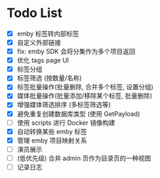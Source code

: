 # Todo List

- [x] emby 标签转内部标签
- [x] 自定义外部链接
- [x] fix: emby SDK 会将分集作为多个项目返回
- [x] 优化 tags page UI
- [x] 标签分组
- [x] 标签筛选 (按数量/名称)
- [x] 标签批量操作(批量删除, 合并多个标签, 设置分组)
- [x] 媒体批量操作(批量添加/移除某个标签, 批量删除)
- [x] 增强媒体筛选排序 (多标签筛选等)
- [x] 避免重复创建数据库类型 (使用 GetPayload)
- [ ] 使用 scripts 进行 Docker 镜像构建
- [x] 自动转换某些 emby 标签
- [x] 管理 emby 项目映射关系
- [ ] 演员展示
- [ ] (低优先级) 合并 admin 页作为目录页的一种视图
- [ ] 记录日志
